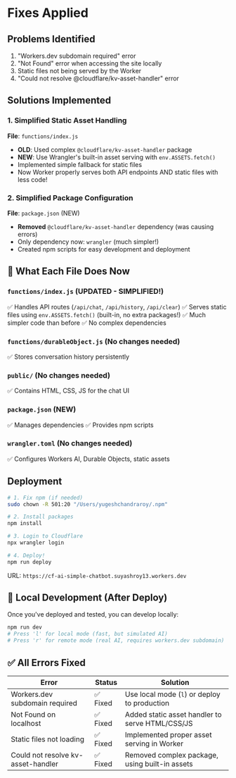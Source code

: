 # Fixes Applied

## Problems Identified
1. "Workers.dev subdomain required" error
2. "Not Found" error when accessing the site locally
3. Static files not being served by the Worker
4. "Could not resolve @cloudflare/kv-asset-handler" error

## Solutions Implemented

### 1. Simplified Static Asset Handling
**File**: `functions/index.js`
- **OLD**: Used complex `@cloudflare/kv-asset-handler` package
- **NEW**: Use Wrangler's built-in asset serving with `env.ASSETS.fetch()`
- Implemented simple fallback for static files
- Now Worker properly serves both API endpoints AND static files with less code!

### 2. Simplified Package Configuration
**File**: `package.json` (NEW)
- **Removed** `@cloudflare/kv-asset-handler` dependency (was causing errors)
- Only dependency now: `wrangler` (much simpler!)
- Created npm scripts for easy development and deployment

## 📝 What Each File Does Now

### `functions/index.js` (UPDATED - SIMPLIFIED!)
✅ Handles API routes (`/api/chat`, `/api/history`, `/api/clear`)
✅ Serves static files using `env.ASSETS.fetch()` (built-in, no extra packages!)
✅ Much simpler code than before
✅ No complex dependencies

### `functions/durableObject.js` (No changes needed)
✅ Stores conversation history persistently

### `public/` (No changes needed)
✅ Contains HTML, CSS, JS for the chat UI

### `package.json` (NEW)
✅ Manages dependencies
✅ Provides npm scripts

### `wrangler.toml` (No changes needed)
✅ Configures Workers AI, Durable Objects, static assets

## Deployment

```bash
# 1. Fix npm (if needed)
sudo chown -R 501:20 "/Users/yugeshchandraroy/.npm"

# 2. Install packages
npm install

# 3. Login to Cloudflare
npx wrangler login

# 4. Deploy!
npm run deploy
```

URL: `https://cf-ai-simple-chatbot.suyashroy13.workers.dev`


## 🔧 Local Development (After Deploy)

Once you've deployed and tested, you can develop locally:

```bash
npm run dev
# Press 'l' for local mode (fast, but simulated AI)
# Press 'r' for remote mode (real AI, requires workers.dev subdomain)
```

## ✅ All Errors Fixed

| Error | Status | Solution |
|-------|--------|----------|
| Workers.dev subdomain required | ✅ Fixed | Use local mode (`l`) or deploy to production |
| Not Found on localhost | ✅ Fixed | Added static asset handler to serve HTML/CSS/JS |
| Static files not loading | ✅ Fixed | Implemented proper asset serving in Worker |
| Could not resolve kv-asset-handler | ✅ Fixed | Removed complex package, using built-in assets |